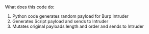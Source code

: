 What does this code do:

1. Python code generates random payload for Burp Intruder
2. Generates Script payload and sends to Intruder
3. Mutates original payloads length and order and sends to Intruder
